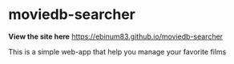 # moviedb-searcher

**View the site here** https://ebinum83.github.io/moviedb-searcher

 This is a simple web-app that help you manage your favorite films
